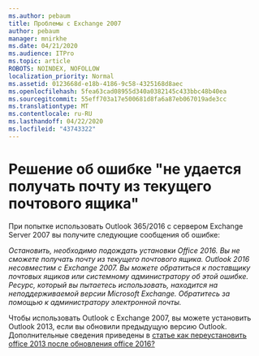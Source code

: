 ```yaml
---
ms.author: pebaum
title: Проблемы с Exchange 2007
author: pebaum
manager: mnirkhe
ms.date: 04/21/2020
ms.audience: ITPro
ms.topic: article
ROBOTS: NOINDEX, NOFOLLOW
localization_priority: Normal
ms.assetid: 0123668d-e18b-4186-9c58-4325168d8aec
ms.openlocfilehash: 5fea63cad08955d340a0382145c433bbc48b40ea
ms.sourcegitcommit: 55eff703a17e500681d8fa6a87eb067019ade3cc
ms.translationtype: MT
ms.contentlocale: ru-RU
ms.lasthandoff: 04/22/2020
ms.locfileid: "43743322"
---
```

# <a name="solution-for-error-you-wont-be-able-to-receive-mail-from-a-current-mailbox"></a>Решение об ошибке "не удается получать почту из текущего почтового ящика"
При попытке использовать Outlook 365/2016 с сервером Exchange Server 2007 вы получите следующие сообщения об ошибке:

*Остановить, необходимо подождать установки Office 2016. Вы не сможете получать почту из текущего почтового ящика. Outlook 2016 несовместим с Exchange 2007. Вы можете обратиться к поставщику почтовых ящиков или системному администратору об этой ошибке. Ресурс, который вы пытаетесь использовать, находится на неподдерживаемой версии Microsoft Exchange. Обратитесь за помощью к администратору электронной почты.*

Чтобы использовать Outlook с Exchange 2007, вы можете установить Outlook 2013, если вы обновили предыдущую версию Outlook. Дополнительные сведения приведены в [статье как переустановить office 2013 после обновления office 2016?](https://support.office.com/article/a6ca92f4-cbb4-4609-9fdb-f8d3dd6812f3)